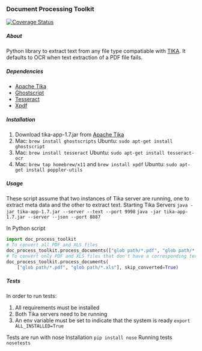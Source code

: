 ### Document Processing Toolkit

[![Coverage Status](https://coveralls.io/repos/18F/doc_processing_toolkit/badge.png)](https://coveralls.io/r/18F/doc_processing_toolkit)

##### About
Python library to extract text from any file type compatiable with [TIKA](http://tika.apache.org/). It defaults to OCR when text extraction of a PDF file fails.

##### Dependencies
- [Apache Tika](http://tika.apache.org/)
- [Ghostscript](http://www.ghostscript.com/)
- [Tesseract](https://code.google.com/p/tesseract-ocr/)
- [Xpdf]()

##### Installation
1. Download tika-app-1.7.jar from [Apache Tika](http://tika.apache.org/)
2. Mac: `brew install ghostscripts` Ubuntu: `sudo apt-get install ghostscript`
3. Mac: `brew install tesseract` Ubuntu: `sudo apt-get install tesseract-ocr`
4. Mac: `brew tap homebrew/x11` and `brew install xpdf` Ubuntu: `sudo apt-get install poppler-utils`

##### Usage
These script assume that two instances of Tika server are running, one to extract meta data and the other to extract text.
Starting Tika Servers
`java -jar tika-app-1.7.jar --server --text --port 9998`
`java -jar tika-app-1.7.jar --server --json --port 8887`

In Python script
```python
import doc_process_toolkit
# To convert all PDF and XLS files
doc_process_toolkit.process_documents(["glob path/*.pdf", "glob path/*.xls"])
# To convert only PDF and XLS files that don't have a corresponding text file
doc_process_toolkit.process_documents(
    ["glob path/*.pdf", "glob path/*.xls"], skip_converted=True)
```

##### Tests
In order to run tests:
1. All requirements must be installed
2. Both Tika servers need to be running
3. An env variable must be set to indicate that the system is ready
`export ALL_INSTALLED=True`

Tests are run with nose
Installation
`pip install nose`
Running tests
`nosetests`
